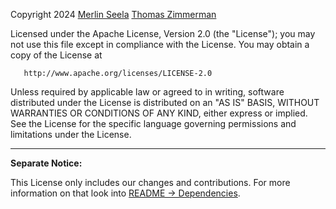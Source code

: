    Copyright 2024 [Merlin Seela](https://github.com/merlinseela) [Thomas Zimmerman](https://github.com/Zimpto)

   Licensed under the Apache License, Version 2.0 (the "License");
   you may not use this file except in compliance with the License.
   You may obtain a copy of the License at

       http://www.apache.org/licenses/LICENSE-2.0

   Unless required by applicable law or agreed to in writing, software
   distributed under the License is distributed on an "AS IS" BASIS,
   WITHOUT WARRANTIES OR CONDITIONS OF ANY KIND, either express or implied.
   See the License for the specific language governing permissions and
   limitations under the License.

   ---

**Separate Notice:**

This License only includes our changes and contributions. For more information on that look into [README -> Dependencies](README.md#dependencies).